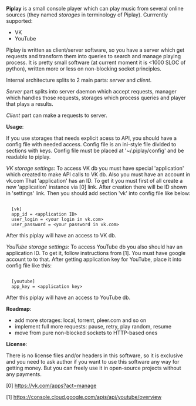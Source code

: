 **Piplay** is a small console player which can play music from several online
sources (they named *storages* in terminology of Piplay). Currrently supported:

* VK
* YouTube

Piplay is written as client/server software, so you have a server which get
requests and transform them into queries to search and manage playing process.
It is pretty small software (at current moment it is <1000 SLOC of python),
written more or less on non-blocking socket principles.

Internal architecture splits to 2 main parts: *server* and *client*.

*Server* part splits into server daemon which accept requests, manager which
handles those requests, storages which process queries and player that plays
a results.

*Client* part can make a requests to server.


**Usage**:

If you use storages that needs explicit acess to API, you should have a config
file with needed access. Config file is an ini-style file divided to sections
with keys. Config file must be placed at '~/.piplay/config' and be readable to
piplay.

*VK storage settings*:
To access VK db you must have special 'application' which created to make API
calls to VK db. Also you must have an account in vk.com
That 'application' has an ID. To get it you must first of all create a new
'application' instance via [0] link. After creation there will be ID shown in
'settings' link. Then you should add section 'vk' into config file like below:

```

  [vk]
  app_id = <application ID>
  user_login = <your login in vk.com>
  user_password = <your password in vk.com>

```

After this piplay will have an access to VK db.

*YouTube storage settings*:
To access YouTube db you also should hav an application ID. To get it, follow
instructions from [1]. You must have google account to to that. After getting
application key for YouTube, place it into config file like this:

```

  [youtube]
  app_key = <application key>

```

After this piplay will have an access to YouTube db.

**Roadmap**:

* add more storages: local, torrent, pleer.com and so on
* implement full more requests: pause, retry, play random, resume
* move from pure non-blocked sockets to HTTP-based ones


**License**:

There is no license files and/or headers in this software, so it is exclusive
and you need to ask author if you want to use this software any way for getting
money. But you can freely use it in open-source projects without any payments.


[0] https://vk.com/apps?act=manage

[1] https://console.cloud.google.com/apis/api/youtube/overview